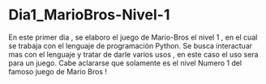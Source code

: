 # Dia1_MarioBros-Nivel-1
En este primer dia , se elaboro el juego de Mario-Bros el nivel 1 , en el cual se trabaja con el lenguaje de programación Python.
Se busca interactuar mas con el lenguaje y tratar de darle varios usos , en este caso el uso sera para un juego.
Cabe aclararse que solamente es el nivel Numero 1 del famoso juego de Mario Bros !
